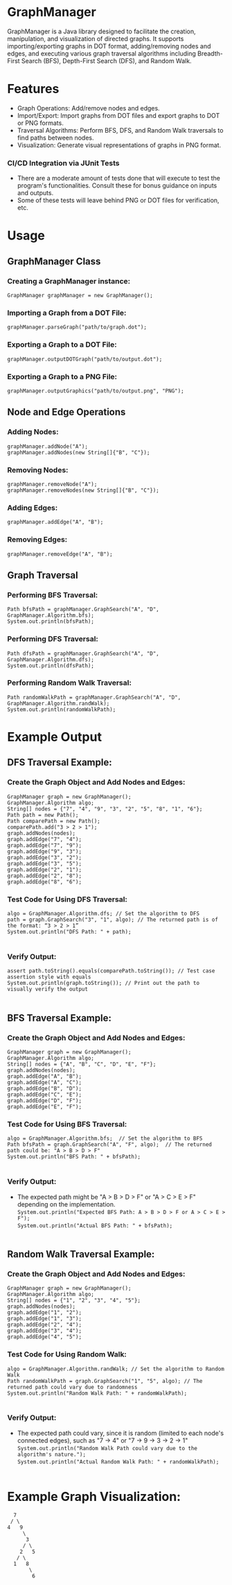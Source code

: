# GraphManager
GraphManager is a Java library designed to facilitate the creation, manipulation, and visualization of directed graphs. It supports importing/exporting graphs in DOT format, adding/removing nodes and edges, and executing various graph traversal algorithms including Breadth-First Search (BFS), Depth-First Search (DFS), and Random Walk.

# Features
- Graph Operations: Add/remove nodes and edges.
- Import/Export: Import graphs from DOT files and export graphs to DOT or PNG formats.
- Traversal Algorithms: Perform BFS, DFS, and Random Walk traversals to find paths between nodes.
- Visualization: Generate visual representations of graphs in PNG format.

### CI/CD Integration via JUnit Tests
- There are a moderate amount of tests done that will execute to test the program's functionalities. Consult these for bonus guidance on inputs and outputs.
- Some of these tests will leave behind PNG or DOT files for verification, etc.

# Usage
## GraphManager Class
### Creating a GraphManager instance:
``GraphManager graphManager = new GraphManager();``<br>
### Importing a Graph from a DOT File:
``graphManager.parseGraph("path/to/graph.dot");``<br>
### Exporting a Graph to a DOT File:
``graphManager.outputDOTGraph("path/to/output.dot");``<br>
### Exporting a Graph to a PNG File:
``graphManager.outputGraphics("path/to/output.png", "PNG");``<br>
## Node and Edge Operations
### Adding Nodes:
``graphManager.addNode("A");``<br>
``graphManager.addNodes(new String[]{"B", "C"});``<br>
### Removing Nodes:
``graphManager.removeNode("A");``<br>
``graphManager.removeNodes(new String[]{"B", "C"});``<br>
### Adding Edges:
``graphManager.addEdge("A", "B");``<br>
### Removing Edges:
``graphManager.removeEdge("A", "B");``<br>
## Graph Traversal
### Performing BFS Traversal:
``Path bfsPath = graphManager.GraphSearch("A", "D", GraphManager.Algorithm.bfs);``<br>
``System.out.println(bfsPath);``<br>
### Performing DFS Traversal:
``Path dfsPath = graphManager.GraphSearch("A", "D", GraphManager.Algorithm.dfs);``<br>
``System.out.println(dfsPath);``<br>
### Performing Random Walk Traversal:
``Path randomWalkPath = graphManager.GraphSearch("A", "D", GraphManager.Algorithm.randWalk);``<br>
``System.out.println(randomWalkPath);``<br>
# Example Output
## DFS Traversal Example:
### Create the Graph Object and Add Nodes and Edges:
``GraphManager graph = new GraphManager();``<br>
``GraphManager.Algorithm algo;``<br>
``String[] nodes = {"7", "4", "9", "3", "2", "5", "8", "1", "6"};``<br>
``Path path = new Path();``<br>
``Path comparePath = new Path();``<br>
``comparePath.add("3 > 2 > 1");``<br>
``graph.addNodes(nodes);``<br>
``graph.addEdge("7", "4");``<br>
``graph.addEdge("7", "9");``<br>
``graph.addEdge("9", "3");``<br>
``graph.addEdge("3", "2");``<br>
``graph.addEdge("3", "5");``<br>
``graph.addEdge("2", "1");``<br>
``graph.addEdge("2", "8");``<br>
``graph.addEdge("8", "6");``<br>
### Test Code for Using DFS Traversal:
``algo = GraphManager.Algorithm.dfs; // Set the algorithm to DFS``<br>
``path = graph.GraphSearch("3", "1", algo); // The returned path is of the format: “3 > 2 > 1”``<br>
``System.out.println("DFS Path: " + path);``<br><br>
### Verify Output:
``assert path.toString().equals(comparePath.toString()); // Test case assertion style with equals``<br>
``System.out.println(graph.toString()); // Print out the path to visually verify the output``<br><br>
## BFS Traversal Example:
### Create the Graph Object and Add Nodes and Edges:
``GraphManager graph = new GraphManager();``<br>
``GraphManager.Algorithm algo;``<br>
``String[] nodes = {"A", "B", "C", "D", "E", "F"};``<br>
``graph.addNodes(nodes);``<br>
``graph.addEdge("A", "B");``<br>
``graph.addEdge("A", "C");``<br>
``graph.addEdge("B", "D");``<br>
``graph.addEdge("C", "E");``<br>
``graph.addEdge("D", "F");``<br>
``graph.addEdge("E", "F");``<br>
### Test Code for Using BFS Traversal:
``algo = GraphManager.Algorithm.bfs;  // Set the algorithm to BFS``<br>
``Path bfsPath = graph.GraphSearch("A", "F", algo);  // The returned path could be: "A > B > D > F"``<br>
``System.out.println("BFS Path: " + bfsPath);``<br><br>
### Verify Output:
* The expected path might be "A > B > D > F" or "A > C > E > F" depending on the implementation.<br>
``System.out.println("Expected BFS Path: A > B > D > F or A > C > E > F");``<br>
``System.out.println("Actual BFS Path: " + bfsPath);``<br><br>
## Random Walk Traversal Example:
### Create the Graph Object and Add Nodes and Edges:
``GraphManager graph = new GraphManager();``<br>
``GraphManager.Algorithm algo;``<br>
``String[] nodes = {"1", "2", "3", "4", "5"};``<br>
``graph.addNodes(nodes);``<br>
``graph.addEdge("1", "2");``<br>
``graph.addEdge("1", "3");``<br>
``graph.addEdge("2", "4");``<br>
``graph.addEdge("3", "4");``<br>
``graph.addEdge("4", "5");``<br>
### Test Code for Using Random Walk:
``algo = GraphManager.Algorithm.randWalk; // Set the algorithm to Random Walk``<br>
``Path randomWalkPath = graph.GraphSearch("1", "5", algo); // The returned path could vary due to randomness``<br>
``System.out.println("Random Walk Path: " + randomWalkPath);``<br><br>
### Verify Output:
* The expected path could vary, since it is random (limited to each node's connected edges), such as "7 -> 4" or "7 -> 9 -> 3 -> 2 -> 1"<br>
``System.out.println("Random Walk Path could vary due to the algorithm's nature.");``<br>
``System.out.println("Actual Random Walk Path: " + randomWalkPath);``<br><br>

# Example Graph Visualization:
      7
     / \
    4   9
         \
          3
         / \
        2   5
       / \
      1   8
           \
            6

